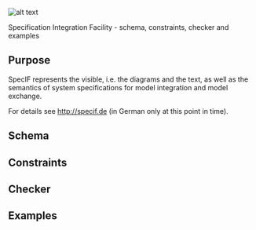 ![alt text](http://specif.de/files/template/specif-logo.png "SpecIF Open SE Models")

Specification Integration Facility - schema, constraints, checker and examples

## Purpose
SpecIF represents the visible, i.e. the diagrams and the text, as well as the semantics of system specifications for model integration and model exchange.

For details see http://specif.de (in German only at this point in time).

## Schema

## Constraints

## Checker

## Examples
